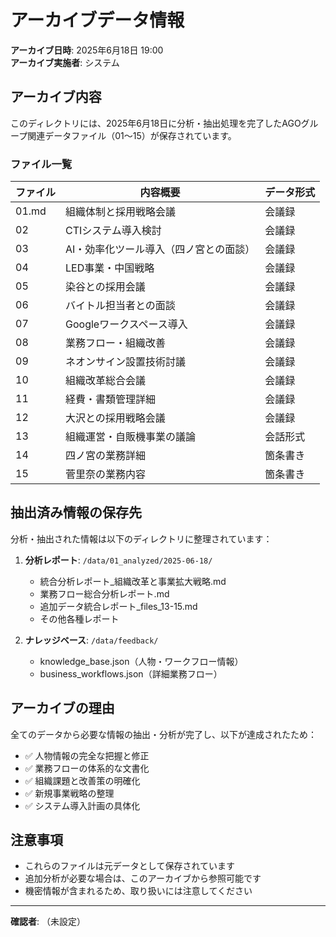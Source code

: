# アーカイブデータ情報

**アーカイブ日時**: 2025年6月18日 19:00  
**アーカイブ実施者**: システム

## アーカイブ内容

このディレクトリには、2025年6月18日に分析・抽出処理を完了したAGOグループ関連データファイル（01〜15）が保存されています。

### ファイル一覧

| ファイル | 内容概要 | データ形式 |
|----------|----------|------------|
| 01.md | 組織体制と採用戦略会議 | 会議録 |
| 02 | CTIシステム導入検討 | 会議録 |
| 03 | AI・効率化ツール導入（四ノ宮との面談） | 会議録 |
| 04 | LED事業・中国戦略 | 会議録 |
| 05 | 染谷との採用会議 | 会議録 |
| 06 | バイトル担当者との面談 | 会議録 |
| 07 | Googleワークスペース導入 | 会議録 |
| 08 | 業務フロー・組織改善 | 会議録 |
| 09 | ネオンサイン設置技術討議 | 会議録 |
| 10 | 組織改革総合会議 | 会議録 |
| 11 | 経費・書類管理詳細 | 会議録 |
| 12 | 大沢との採用戦略会議 | 会議録 |
| 13 | 組織運営・自販機事業の議論 | 会話形式 |
| 14 | 四ノ宮の業務詳細 | 箇条書き |
| 15 | 菅里奈の業務内容 | 箇条書き |

## 抽出済み情報の保存先

分析・抽出された情報は以下のディレクトリに整理されています：

1. **分析レポート**: `/data/01_analyzed/2025-06-18/`
   - 統合分析レポート_組織改革と事業拡大戦略.md
   - 業務フロー総合分析レポート.md
   - 追加データ統合レポート_files_13-15.md
   - その他各種レポート

2. **ナレッジベース**: `/data/feedback/`
   - knowledge_base.json（人物・ワークフロー情報）
   - business_workflows.json（詳細業務フロー）

## アーカイブの理由

全てのデータから必要な情報の抽出・分析が完了し、以下が達成されたため：

- ✅ 人物情報の完全な把握と修正
- ✅ 業務フローの体系的な文書化
- ✅ 組織課題と改善策の明確化
- ✅ 新規事業戦略の整理
- ✅ システム導入計画の具体化

## 注意事項

- これらのファイルは元データとして保存されています
- 追加分析が必要な場合は、このアーカイブから参照可能です
- 機密情報が含まれるため、取り扱いには注意してください

---

**確認者**: （未設定）